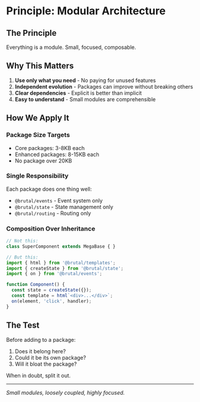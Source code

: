 # Principle: Modular Architecture

## The Principle

Everything is a module. Small, focused, composable.

## Why This Matters

1. **Use only what you need** - No paying for unused features
2. **Independent evolution** - Packages can improve without breaking others
3. **Clear dependencies** - Explicit is better than implicit
4. **Easy to understand** - Small modules are comprehensible

## How We Apply It

### Package Size Targets
- Core packages: 3-8KB each
- Enhanced packages: 8-15KB each  
- No package over 20KB

### Single Responsibility
Each package does one thing well:
- `@brutal/events` - Event system only
- `@brutal/state` - State management only
- `@brutal/routing` - Routing only

### Composition Over Inheritance
```javascript
// Not this:
class SuperComponent extends MegaBase { }

// But this:
import { html } from '@brutal/templates';
import { createState } from '@brutal/state';
import { on } from '@brutal/events';

function Component() {
  const state = createState({});
  const template = html`<div>...</div>`;
  on(element, 'click', handler);
}
```

## The Test

Before adding to a package:
1. Does it belong here?
2. Could it be its own package?
3. Will it bloat the package?

When in doubt, split it out.

---

*Small modules, loosely coupled, highly focused.*